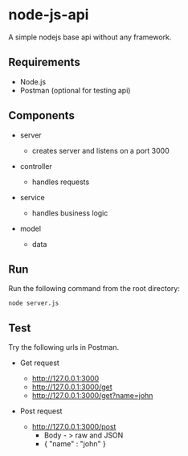 # node-js-api

A simple nodejs base api without any framework.

## Requirements

* Node.js
* Postman (optional for testing api)

## Components

* server

  - creates server and listens on a port 3000
  
* controller

  - handles requests
  
* service

  - handles business logic
  
* model

  - data


## Run

Run the following command from the root directory:

```
node server.js
```

## Test

Try the following urls in Postman.

* Get request

  * http://127.0.0.1:3000
  * http://127.0.0.1:3000/get
  * http://127.0.0.1:3000/get?name=john
  
* Post request

  * http://127.0.0.1:3000/post
    * Body - > raw and JSON
    * { "name" : "john" }

    
